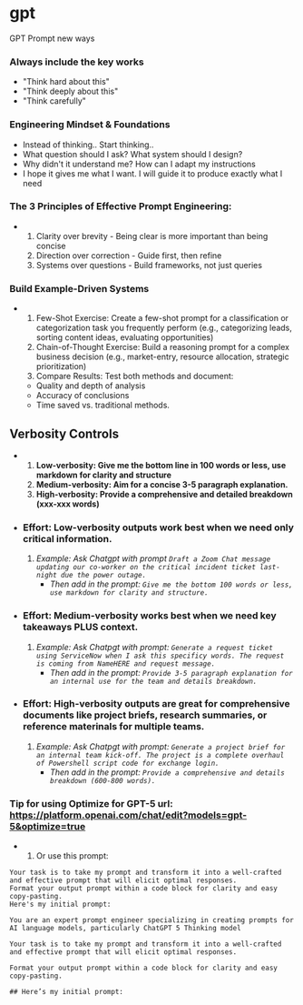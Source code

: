 # gpt
GPT Prompt new ways

### Always include the key works
- "Think hard about this"
- "Think deeply about this"
- "Think carefully"


### Engineering Mindset & Foundations
- Instead of thinking..                   Start thinking..
- What question should I ask?             What system should I design?
- Why didn't it understand me?            How can I adapt my instructions
- I hope it gives me what I want.         I will guide it to produce exactly what I need

### The 3 Principles of Effective Prompt Engineering:
- 1. Clarity over brevity - Being clear is more important than being concise
  2. Direction over correction - Guide first, then refine
  3. Systems over questions - Build frameworks, not just queries

### Build Example-Driven Systems
- 1. Few-Shot Exercise: Create a few-shot prompt for a classification or categorization task you frequently perform (e.g., categorizing leads, sorting content ideas, evaluating opportunities)
  2. Chain-of-Thought Exercise: Build a reasoning prompt for a complex business decision (e.g., market-entry, resource allocation, strategic prioritization)
  3. Compare Results: Test both methods and document:
  - Quality and depth of analysis
  - Accuracy of conclusions
  - Time saved vs. traditional methods.




## Verbosity Controls

- 1. **Low-verbosity: Give me the bottom line in 100 words or less, use markdown for clarity and structure**
  2. **Medium-verbosity: Aim for a concise 3-5 paragraph explanation.**
  3. **High-verbosity: Provide a comprehensive and detailed breakdown (xxx-xxx words)**
 
- ### **Effort: Low-verbosity outputs work best when we need only critical information.**
  1. *Example: Ask Chatgpt with prompt ``Draft a Zoom Chat message updating our co-worker on
     the critical incident ticket last-night due the power outage.``*
     - *Then add in the prompt: ``Give me the bottom 100 words or less, use markdown for clarity and structure.``*
    
- ### **Effort: Medium-verbosity works best when we need key takeaways PLUS context.**
  1. *Example: Ask Chatpgt with prompt: ``Generate a request ticket using ServiceNow when I ask this specificy words. The request is coming from NameHERE and request message.``*
     - *Then add in the prompt: ``Provide 3-5 paragraph explanation for an internal use for the team and details breakdown.``*

- ### **Effort: High-verbosity outputs are great for comprehensive documents like project briefs, research summaries, or reference materinals for multiple teams.**
  1. *Example: Ask Chatpgt with prompt: ``Generate a project brief for an internal team kick-off. The project is a complete overhaul of Powershell script code for exchange login.``*
     - *Then add in the prompt: ``Provide a comprehensive and details breakdown (600-800 words).``*
    



### Tip for using Optimize for GPT-5 url: https://platform.openai.com/chat/edit?models=gpt-5&optimize=true
- 1. Or use this prompt:
````You are an expert prompt engineer specializing in creating prompts for AI language models, particularly ChatGPT 5 Thinking model.
Your task is to take my prompt and transform it into a well-crafted and effective prompt that will elicit optimal responses.
Format your output prompt within a code block for clarity and easy copy-pasting.
Here's my initial prompt:
````


````
You are an expert prompt engineer specializing in creating prompts for AI language models, particularly ChatGPT 5 Thinking model

Your task is to take my prompt and transform it into a well-crafted and effective prompt that will elicit optimal responses.

Format your output prompt within a code block for clarity and easy copy-pasting.

## Here’s my initial prompt:
````
     
     
